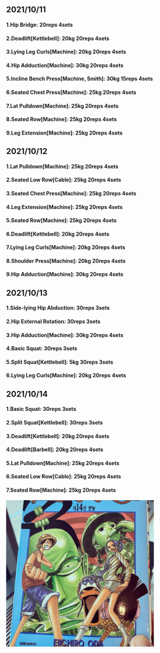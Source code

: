 ## 2021/10/11
#### 1.Hip Bridge: 20reps 4sets
#### 2.Deadlift\[Kettlebell\]: 20kg 20reps 4sets
#### 3.Lying Leg Curls\[Machine\]: 20kg 20reps 4sets
#### 4.Hip Adduction\[Machine\]: 30kg 20reps 4sets
#### 5.Incline Bench Press\[Machine, Smith\]: 30kg 15reps 4sets
#### 6.Seated Chest Press\[Machine\]: 25kg 20reps 4sets
#### 7.Lat Pulldown\[Machine\]: 25kg 20reps 4sets
#### 8.Seated Row\[Machine\]: 25kg 20reps 4sets
#### 9.Leg Extension\[Machine\]: 25kg 20reps 4sets

## 2021/10/12
#### 1.Lat Pulldown\[Machine\]: 25kg 20reps 4sets
#### 2.Seated Low Row\[Cable\]: 25kg 20reps 4sets
#### 3.Seated Chest Press\[Machine\]: 25kg 20reps 4sets
#### 4.Leg Extension\[Machine\]: 25kg 20reps 4sets
#### 5.Seated Row\[Machine\]: 25kg 20reps 4sets
#### 6.Deadlift\[Kettlebell\]: 20kg 20reps 4sets
#### 7.Lying Leg Curls\[Machine\]: 20kg 20reps 4sets
#### 8.Shoulder Press\[Machine\]: 20kg 20reps 4sets
#### 9.Hip Adduction\[Machine\]: 30kg 20reps 4sets

## 2021/10/13
#### 1.Side-lying Hip Abduction: 30reps 3sets
#### 2.Hip External Rotation: 30reps 3sets
#### 3.Hip Adduction\[Machine\]: 30kg 20reps 4sets
#### 4.Basic Squat: 30reps 3sets
#### 5.Split Squat\[Kettlebell\]: 5kg 30reps 3sets
#### 6.Lying Leg Curls\[Machine\]: 20kg 20reps 4sets

## 2021/10/14
#### 1.Basic Squat: 30reps 3sets
#### 2.Split Squat\[Kettlebell\]: 30reps 3sets
#### 3.Deadlift\[Kettlebell\]: 20kg 20reps 4sets
#### 4.Deadlift\[Barbell\]: 20kg 20reps 4sets
#### 5.Lat Pulldown\[Machine\]: 25kg 20reps 4sets
#### 6.Seated Low Row\[Cable\]: 25kg 20reps 4sets
#### 7.Seated Row\[Machine\]: 25kg 20reps 4sets

<img src='../_resources/__014.png' width='400px' />
